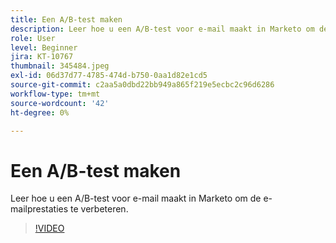 ```yaml
---
title: Een A/B-test maken
description: Leer hoe u een A/B-test voor e-mail maakt in Marketo om de e-mailprestaties te verbeteren.
role: User
level: Beginner
jira: KT-10767
thumbnail: 345484.jpeg
exl-id: 06d37d77-4785-474d-b750-0aa1d82e1cd5
source-git-commit: c2aa5a0dbd22bb949a865f219e5ecbc2c96d6286
workflow-type: tm+mt
source-wordcount: '42'
ht-degree: 0%

---
```


# Een A/B-test maken

Leer hoe u een A/B-test voor e-mail maakt in Marketo om de e-mailprestaties te verbeteren.

>[!VIDEO](https://video.tv.adobe.com/v/345484/?quality=12&learn=on)
